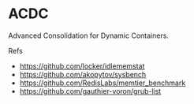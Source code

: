 ACDC
====

Advanced Consolidation for Dynamic Containers.

Refs
* https://github.com/locker/idlememstat
* https://github.com/akopytov/sysbench
* https://github.com/RedisLabs/memtier_benchmark
* https://github.com/gauthier-voron/grub-list
